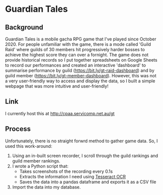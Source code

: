 # Guardian Tales

## Background
Guardian Tales is a mobile gacha RPG game that I've played since October 2020. For people unfamiliar with the game, there is a mode called 'Guild Raid' where guilds of 30 members hit progressively harder bosses to achieve the highest score they can over a fornight. The game does not provide historical records so I put together spreadsheets on Google Sheets to record our performances and created an interactive 'dashboard' to summarise performance by guild (https://bit.ly/gt-raid-dashboard) and by guild member (https://bit.ly/gt-member-dashboard). However, this was not a very user-friendly way to access and display the data, so I built a simple webpage that was more intuitive and user-friendly!

## Link
I currently host this at http://cpaa.servicomp.net.au/gt

## Process
Unfortunately, there is no straight forwrd method to gather game data. So, I used this work-around:
1) Using an in-built screen recorder, I scroll through the guild rankings and guild member rankings.
2) I wrote a Python script that:
   * Takes screenshots of the recording every 0.1s 
   * Extracts the information I need using [Tesseract OCR](https://github.com/UB-Mannheim/tesseract/wiki) 
   * Saves the data into a pandas dataframe and exports it as a CSV file
3) Import the data into my database.
